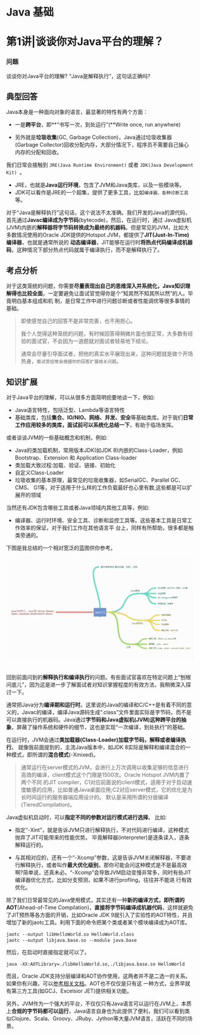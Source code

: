 # Java 基础
# 第1讲|谈谈你对Java平台的理解？

### 问题
谈谈你对Java平台的理解? “Java是解释执行”，这句话正确吗?

## 典型回答

Java本身是一种面向对象的语言，最显著的特性有两个方面：

- 一是**跨平台**，即**“书写一次，到处运行”(**Write once, run anywhere)

- 另外就是**垃圾收集**(GC, Garbage Collection)，Java通过垃圾收集器(Garbage Collector)回收分配内存，大部分情况下，程序员不需要自己操心内存的分配和回收。

我们日常会接触到 `JRE(Java Runtime Environment)` 或者 `JDK(Java Development Kit) `。 

- JRE，也就是**Java运行环境**，包含了JVM和Java类库，以及一些模块等。 
- JDK可以看作是JRE的一个超集，提供了更多工具，比如`编译器、各种诊断工具`等。

对于“Java是解释执行”这句话，这个说法不太准确。我们开发的Java的源代码，首先通过**Javac编译成为字节码**(bytecode)，然后，在运行时，通过 Java虚拟机(JVM)内嵌的**解释器将字节码转换成为最终的机器码**。但是常见的JVM，比如大多数情况使用的Oracle JDK提供的Hotspot JVM，都提供了**JIT(Just-In-Time)编译器**，也就是通常所说的 **动态编译器**，JIT能够在运行时**将热点代码编译成机器码**，这种情况下部分热点代码就属于编译执行，而不是解释执行了。

## 考点分析

对于这类笼统的问题，你需要**尽量表现出自己的思维深入并系统化，Java知识理解得也比较全面**，一定要避免让面试官觉得你是个“知其然不知其所以然”的人。毕竟明白基本组成和机 制，是日常工作中进行问题诊断或者性能调优等很多事情的基础。

> 即使感觉自己的回答不是非常完善，也不用担心。
> 
> 我个人觉得这种笼统的问题，有时候回答得稍微片面也很正常，大多数有经验的面试官，不会因为一道题就对面试者轻易地下结论。
> 
> 通常会尽量引导面试者，把他的真实水平展现出来，这种问题就是做个开场热身，`面试官经常会根据你的回答扩展相关问题`。

## 知识扩展
对于Java平台的理解，可以从很多方面简明扼要地谈一下，例如:

- Java语言特性，包括泛型、Lambda等语言特性
- 基础类库，包括**集合、IO/NIO、网络、并发、安全**等基础类库。对于我们**日常工作应用较多的类库，面试前可以系统化总结一下**，有助于临场发挥。

或者谈谈JVM的一些基础概念和机制，例如:

- Java的类加载机制，常用版本JDK(如JDK 8)内嵌的Class-Loader，例如Bootstrap、Extension 和 Application Class-loader
- 类加载大致过程:加载、验证、链接、初始化
- 自定义Class-Loader
- 垃圾收集的基本原理，最常见的垃圾收集器，如SerialGC、Parallel GC、 CMS、 G1等，对于适用于什么样的工作负载最好也心里有数,这些都是可以扩展开的领域

当然还有JDK包含哪些工具或者Java领域内其他工具等，例如:

- 编译器、运行时环境、安全工具、诊断和监控工具等。这些基本工具是日常工作效率的保证，对于我们工作在其他语言平 台上，同样有所帮助，很多都是触类旁通的。

下图是我总结的一个相对宽泛的蓝图供你参考。

<div align="center"> <img src="pics/1-1.png" width="500" style="zoom:100%"/> </div><br>
    
回到前面问到的**解释执行和编译执行**的问题。有些面试官喜欢在特定问题上“刨根问底儿”，因为这是进一步了解面试者对知识掌握程度的有效方法，我稍微深入探讨一下。

通常把Java分为**编译期和运行时**。这里说的Java的编译和C/C++是有着不同的意义的，Javac的编译，编译Java源码生成“.class”文件里面实际是字节码，而不是可以直接执行的机器码。Java通过**字节码和Java虚拟机(JVM)这种跨平台的抽象**，屏蔽了操作系统和硬件的细节，这也是实现“一次编译，到处执行”的基础。

在运行时，JVM会通过**类加载器(Class-Loader)加载字节码，解释或者编译执行**。 就像我前面提到的，主流Java版本中，如JDK 8实际是解释和编译混合的一种模式，即所谓的**混合模式**(-Xmixed)。

> 通常运行在server模式的JVM，会进行上万次调用以收集足够的信息进行高效的编译，client模式这个门限是1500次。Oracle Hotspot JVM内置了两个不同 的JIT compiler，C1对应前面说的client模式，适用于对于启动速度敏感的应用，比如普通Java桌面应用;C2对应server模式，它的优化是为长时间运行的服务器端应用设计的。 默认是采用所谓的分层编译(TieredCompilation)。

Java虚拟机启动时，可以**指定不同的参数对运行模式进行选择**。 比如:

- 指定“-Xint”，就是告诉JVM只进行解释执行，不对代码进行编译，这种模式抛弃了JIT可能带来的性能优势。 毕竟解释器(interpreter)是逐条读入，逐条解释运行的。

- 与其相对应的，还有一个“-Xcomp”参数，这是告诉JVM关闭解释器，不要进行解释执行，或者叫作**最大优化级别**。那你可能会问这种模式是不是最高效啊?简单说，还真未必。“-Xcomp”会导致JVM启动变慢非常多，同时有些JIT编译器优化方式，比如分支预测，如果不进行profling，往往并不能进 行有效优化。

除了我们日常最常见的Java使用模式，其实还有一种**新的编译方式，即所谓的AOT**(Ahead-of-Time Compilation)，**直接将字节码编译成机器代码**，这样就避免了JIT预热等各方面的开销，比如Oracle JDK 9就引入了实验性的AOT特性，并且增加了新的jaotc工具。利用下面的命令把某个类或者某个模块编译成为AOT库。

	jaotc --output libHelloWorld.so HelloWorld.class 
	jaotc --output libjava.base.so --module java.base

然后，在启动时直接指定就可以了。

	java -XX:AOTLibrary=./libHelloWorld.so,./libjava.base.so HelloWorld
	
而且，Oracle JDK支持分层编译和AOT协作使用，这两者并不是二选一的关系。如果你有兴趣，可以[参考相关文档](http://openjdk.java.net/jeps/295)。AOT也不仅仅是只有这 一种方式，业界早就有第三方工具(如GCJ、Excelsior JET)提供相关功能。

另外，JVM作为一个强大的平台，不仅仅只有Java语言可以运行在JVM上，本质上**合规的字节码都可以运行**，Java语言自身也为此提供了便利，我们可以看到类 似Clojure、Scala、Groovy、JRuby、Jython等大量JVM语言，活跃在不同的场景。

